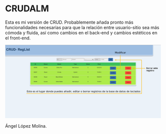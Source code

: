 # **CRUDALM** #

Esta es mi versión de CRUD. Probablemente añada pronto más funcionalidades necesarias para que la relación entre usuario-sitio sea más cómoda y fluida, así como cambios en el back-end y cambios estéticos en el front-end.

![](https://github.com/almAngel/CRUD_JSP_SQL/blob/master/SCREENSHOTS/index.png)

Ángel López Molina.
